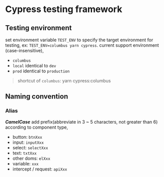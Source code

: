 # Cypress testing framework

## Testing environment
set environment variable `TEST_ENV` to specify the target environment for testing, ex: `TEST_ENV=columbus yarn cypress`.
current support environment (case-insensitive),
- `columbus`
- `local` identical to `dev`
- `prod` identical to `production`

> shortcut of `columbus`: yarn cypress:columbus

## Naming convention
### Alias
***CamelCase*** add prefix(abbreviate in 3 ~ 5 characters, not greater than 6) according to component type,
- button: `btnXxx`
- input: `inputXxx`
- select: `selectXxx`
- text: `txtXxx`
- other doms: `elXxx`
- variable: `xxx`
- intercept / request: `apiXxx`